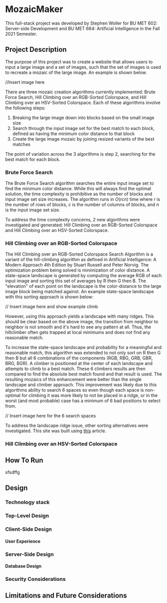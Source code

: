# MozaicMaker

This full-stack project was developed by Stephen Woller for BU MET 602: Server-side Development and BU MET 664: Artificial Intelligence in the Fall 2021 Semester.

## Project Description

The purpose of this project was to create a website that allows users to input a large image and a set of images, such that the set of images is used
to recreate a mozaic of the large image. An example is shown below.

//Insert image here

There are three mozaic creation algorithms currently implemented: Brute Force Search, Hill Climbing over an RGB-Sorted Colorspace, and Hill Climbing over an HSV-Sorted Colorspace. Each of these algorithms involve the following steps:
 1. Breaking the large image down into blocks based on the small image size
 2. Search through the input image set for the best match to each block, defined as having the minimum color distance to that block
 3. Create the large image mozaic by joining resized variants of the best matches

The point of variation across the 3 algorithms is step 2, searching for the best match for each block.

### Brute Force Search

The Brute Force Search algorithm searches the entire input image set to find the minimum color distance. While this will always find the optimal solution, the time complexity is prohibitive as the number of blocks and input image set size increases. The algorithm runs in *O*(*r*_c_*n*) time where *r* is the number of rows of blocks, *c* is the number of columns of blocks, and *n* is the input image set size.

To address the time complexity concerns, 2 new algorithms were investigated and generated: Hill Climbing over an RGB-Sorted Colorspace and Hill Climbing over an HSV-Sorted Colorspace.

### Hill Climbing over an RGB-Sorted Colorspace

The Hill Climbing over an RGB-Sorted Colorspace Search Algorithm is a variant of the hill-climbing algorithm as defined in Artificial Intelligence: A Modern Approach 4th Edition by Stuart Russell and Peter Norvig. The optimization problem being solved is minimization of color distance. A state-space landscape is generated by computing the average RGB of each input image and sorting this set of averages by R then G then B. The "elevation" of each point on the landscape is the color-distance to the large image block being matched against. An example state-space landscape with this sorting approach is shown below:

// Insert image here and show example climb

However, using this approach yields a landscape with many ridges. This should be clear based on the above image, the transition from neighbor to neighbor is not smooth and it's hard to see any pattern at all. Thus, the hillclimber often gets trapped at local minimums and does not find any reasonable match.

To increase the state-space landscape and probability for a meaningful and reasonable match, this algorithm was extended to not only sort on R then G then B but all 6 combinations of the components (RGB, RBG, GRB, GBR, BRG, BGR). A climber is positioned at the center of each landscape and attempts to climb to a best match. These 6 climbers results are then compared to find the absolute best match found and that result is used. The resulting mozaics of this enhancement were better than the single landscape and climber approach. This improvement was likely due to this algorithms ability to search 6 spaces so even though each space is non-optimal for climbing it was more likely to not be placed in a ridge, or in the worst (and most probable) case has a minimum of 6 bad positions to select from.

// Insert image here for the 6 search spaces

To address the landscape ridge issue, other sorting alternatives were investigated. This site was built using [this](https://www.alanzucconi.com/2015/09/30/colour-sorting/) article.

### Hill Climbing over an HSV-Sorted Colorspace



## How To Run

sfsdffg

## Design

### Technology stack

### Top-Level Design

### Client-Side Design

#### User Experience

### Server-Side Design

#### Database Design

### Security Considerations

## Limitations and Future Considerations

